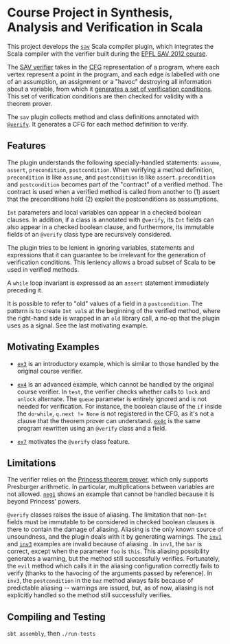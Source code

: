 Course Project in Synthesis, Analysis and Verification in Scala
===============================================================

This project develops the [`sav`][SavPlugin] Scala compiler plugin,
which integrates the Scala compiler with the verifier built during the
[EPFL SAV 2012 course][sav12].

The [SAV verifier][lazabs] takes in the [CFG][cfg] representation of a
program, where each vertex represent a point in the program, and each
edge is labelled with one of an assumption, an assignment or a "havoc"
destroying all information about a variable, from which it [generates
a set of verification conditions][vcg]. This set of verification
conditions are then checked for validity with a theorem prover.

The `sav` plugin collects method and class definitions annotated with
[`@verify`][verifyAnnotation]. It generates a CFG for each method
definition to verify.

Features
--------

The plugin understands the following specially-handled statements:
`assume`, `assert`, `precondition`, `postcondition`. When verifying a
method definition, `precondition` is like `assume`, and
`postcondition` is like `assert`. `precondition` and `postcondition`
becomes part of the "contract" of a verified method. The contract is
used when a verified method is called from another to (1) assert that
the preconditions hold (2) exploit the postconditions as asssumptions.

`Int` parameters and local variables can appear in a checked boolean
clauses. In addition, if a class is annotated with `@verify`, its
`Int` fields can also appear in a checked boolean clause, and
furthermore, its immutable fields of an `@verify` class type are
recursively considered.

The plugin tries to be lenient in ignoring variables, statements and
expressions that it can guarantee to be irrelevant for the generation
of verification conditions. This leniency allows a broad subset of
Scala to be used in verified methods.

A `while` loop invariant is expressed as an `assert` statement
immediately preceding it.

It is possible to refer to "old" values of a field in a
`postcondition`. The pattern is to create `Int val`s at the beginning
of the verified method, where the right-hand side is wrapped in an
`old` library call, a no-op that the plugin uses as a signal. See the
last motivating example.

Motivating Examples
-------------------

- [`ex3`][ex3] is an introductory example, which is similar to those
  handled by the original course verifier.

- [`ex4`][ex4] is an advanced example, which cannot be handled by the
  original course verifier. In `test`, the verifier checks whether
  calls to `lock` and `unlock` alternate. The `queue` parameter is
  entirely ignored and is not needed for verification. For instance,
  the boolean clause of the `if` inside the `do`-`while`, `q.next !=
  None` is not registered in the CFG, as it's not a clause that the
  theorem prover can understand. [`ex4c`][ex4c] is the same program
  rewritten using an `@verify` class and a field.

- [`ex7`][ex7] motivates the `@verify` class feature.

Limitations
-----------

The verifier relies on the [Princess theorem prover][princess], which
only supports Presburger arithmetic. In particular, multiplications
between variables are not allowed. [`neg1`][neg1] shows an example
that cannot be handled because it is beyond Princess' powers.

`@verify` classes raises the issue of aliasing. The limitation that
non-`Int` fields must be immutable to be considered in checked boolean
clauses is there to contain the damage of aliasing. Aliasing is the
only known source of unsoundness, and the plugin deals with it by
generating warnings. The [`inv1`][inv1] and [`inv3`][inv3] examples
are invalid because of aliasing . In `inv1`, the `bar` is correct,
except when the parameter `foo` is `this`. This aliasing possibility
generates a warning, but the method still successfully
verifies. Fortunately, the `evil` method which calls it in the
aliasing configuration correctly fails to verify (thanks to the
havocing of the arguments passed by reference). In `inv3`, the
`postcondition` in the `baz` method always fails because of
predictable aliasing -- warnings are issued, but, as of now, aliasing
is not explicitly handled so the method still successfully verifies.

Compiling and Testing
---------------------
`sbt assembly`, then `./run-tests`

[sav12]: http://lara.epfl.ch/w/sav12:top
[princess]: http://www.philipp.ruemmer.org/princess.shtml
[SavPlugin]: https://github.com/namin/sav/blob/master/src/main/scala/net/namin/sav/SavPlugin.scala
[lazabs]: https://github.com/namin/sav/blob/master/src/main/scala/lazabs
[cfg]: https://github.com/namin/sav/blob/master/src/main/scala/lazabs/cfg/CFG.scala
[vcg]: https://github.com/namin/sav/blob/master/src/main/scala/lazabs/vcg/VCG.scala
[verifyAnnotation]: https://github.com/namin/sav/blob/master/src/main/scala/net/namin/sav/annotation/verify.scala
[neg1]: https://github.com/namin/sav/blob/master/test/neg1.scala
[ex3]: https://github.com/namin/sav/blob/master/test/ex3.scala
[ex4]: https://github.com/namin/sav/blob/master/test/ex4.scala
[ex4c]: https://github.com/namin/sav/blob/master/test/ex4c.scala
[ex7]: https://github.com/namin/sav/blob/master/test/ex7.scala
[inv1]: https://github.com/namin/sav/blob/master/test/inv1.scala
[inv3]: https://github.com/namin/sav/blob/master/test/inv3.scala
